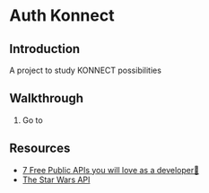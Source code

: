 # Auth Konnect

## Introduction

A project to study KONNECT possibilities

## Walkthrough

1. Go to

## Resources

- [7 Free Public APIs you will love as a developer💖](https://dev.to/ruppysuppy/7-free-public-apis-you-will-love-as-a-developer-166p)
- [The Star Wars API](https://swapi.dev/)